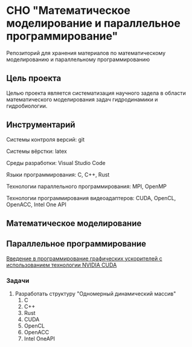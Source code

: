# СНО "Математическое моделирование и параллельное программирование"
Репозиторий для хранения материалов по математическому моделированию и параллельному программированию

## Цель проекта
 Целью проекта является систематизация научного задела в области математического моделирования задач гидродинамики и гидробиологии.

## Инструментарий
Системы контроля версий: git

Системы вёрстки: latex

Среды разработки: Visual Studio Code

Языки программирования: C, C++, Rust

Технологии параллельного программирования: MPI, OpenMP

Технологии программирования видеоадаптеров: CUDA, OpenCL, OpenACC, Intel One API

## Математическое моделирование


## Параллельное программирование

[Введение в программирование графических ускорителей с использованием технологии NVIDIA CUDA](Parallel_programming/CUDA/README.md)

### Задачи

1. Разработать структуру "Одномерный динамический массив"
    1. C
    2. C++
    3. Rust
    4. CUDA
    5. OpenCL
    6. OpenACC
    7. Intel OneAPI


